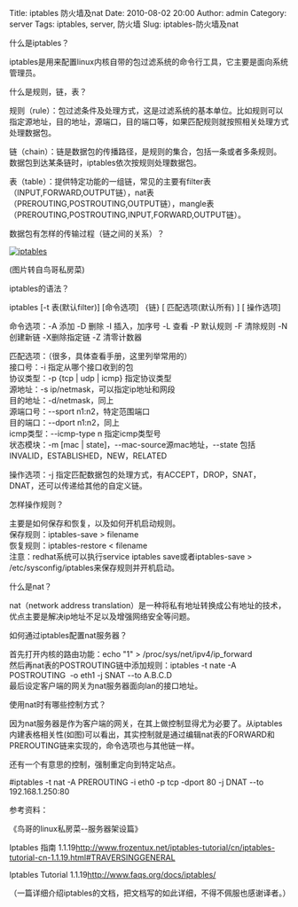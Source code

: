 Title: iptables 防火墙及nat
Date: 2010-08-02 20:00
Author: admin
Category: server
Tags: iptables, server, 防火墙
Slug: iptables-防火墙及nat

什么是iptables？

iptables是用来配置linux内核自带的包过滤系统的命令行工具，它主要是面向系统管理员。

什么是规则，链，表？

规则（rule）：包过滤条件及处理方式，这是过滤系统的基本单位。比如规则可以指定源地址，目的地址，源端口，目的端口等，如果匹配规则就按照相关处理方式处理数据包。  

链（chain）：链是数据包的传播路径，是规则的集合，包括一条或者多条规则。数据包到达某条链时，iptables依次按规则处理数据包。  

表（table）：提供特定功能的一组链，常见的主要有filter表（INPUT,FORWARD,OUTPUT链），nat表
（PREROUTING,POSTROUTING,OUTPUT链），mangle表
（PREROUTING,POSTROUTING,INPUT,FORWARD,OUTPUT链）。

数据包有怎样的传输过程（链之间的关系）？

[![iptables](/wp-content/uploads/2010/08/iptables.png "iptables")](/wp-content/uploads/2010/08/iptables.png)

(图片转自鸟哥私房菜)

iptables的语法？

iptables [-t 表(默认filter)] [命令选项]   {链} [ 匹配选项(默认所有) ] [
操作选项]

命令选项：-A 添加 -D 删除 -I 插入，加序号 -L 查看 -P 默认规则 -F
清除规则 -N 创建新链 -X删除指定链 -Z 清零计数器

匹配选项：（很多，具体查看手册，这里列举常用的）  
接口号：-i 指定从哪个接口收到的包  
协议类型：-p {tcp | udp | icmp} 指定协议类型  
源地址：-s ip/netmask，可以指定ip地址和网段  
目的地址：-d/netmask，同上  
源端口号：--sport n1:n2，特定范围端口  
目的端口：--dport n1:n2，同上  
icmp类型：--icmp-type n 指定icmp类型号  
状态模块：-m [mac | state]，--mac-source源mac地址，--state
包括INVALID，ESTABLISHED，NEW，RELATED

操作选项：-j
指定匹配数据包的处理方式，有ACCEPT，DROP，SNAT，DNAT，还可以传递给其他的自定义链。

怎样操作规则？

主要是如何保存和恢复，以及如何开机启动规则。  
保存规则：iptables-save \> filename  
恢复规则：iptables-restore \< filename  
注意：redhat系统可以执行service iptables save或者iptables-save \>
/etc/sysconfig/iptables来保存规则并开机启动。

什么是nat？

nat（network address
translation）是一种将私有地址转换成公有地址的技术，优点主要是解决ip地址不足以及增强网络安全等问题。

如何通过iptables配置nat服务器？

首先打开内核的路由功能：echo "1" \> /proc/sys/net/ipv4/ip\_forward  
然后再nat表的POSTROUTING链中添加规则：iptables -t nate -A POSTROUTING 
-o eth1 -j SNAT --to A.B.C.D  
最后设定客户端的网关为nat服务器面向lan的接口地址。

使用nat时有哪些控制方式？

因为nat服务器是作为客户端的网关，在其上做控制显得尤为必要了。从iptables内建表格相关性(如图)可以看出，其实控制就是通过编辑nat表的FORWARD和PREROUTING链来实现的，命令选项也与其他链一样。

还有一个有意思的控制，强制重定向到特定站点。

\#iptables -t nat -A PREROUTING -i eth0 -p tcp -dport 80 -j DNAT --to
192.168.1.250:80

参考资料：

《鸟哥的linux私房菜--服务器架设篇》

Iptables 指南
1.1.19<http://www.frozentux.net/iptables-tutorial/cn/iptables-tutorial-cn-1.1.19.html#TRAVERSINGGENERAL>

Iptables Tutorial 1.1.19<http://www.faqs.org/docs/iptables/>

[](http://www.faqs.org/docs/iptables/)（一篇详细介绍iptables的文档，把文档写的如此详细，不得不佩服也感谢译者。）
